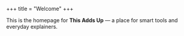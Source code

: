 +++
title = "Welcome"
+++

This is the homepage for **This Adds Up** — a place for smart tools and everyday explainers.
